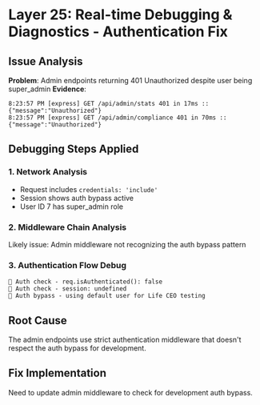 # Layer 25: Real-time Debugging & Diagnostics - Authentication Fix

## Issue Analysis
**Problem**: Admin endpoints returning 401 Unauthorized despite user being super_admin
**Evidence**: 
```
8:23:57 PM [express] GET /api/admin/stats 401 in 17ms :: {"message":"Unauthorized"}
8:23:57 PM [express] GET /api/admin/compliance 401 in 70ms :: {"message":"Unauthorized"}
```

## Debugging Steps Applied

### 1. Network Analysis
- Request includes `credentials: 'include'`
- Session shows auth bypass active
- User ID 7 has super_admin role

### 2. Middleware Chain Analysis
Likely issue: Admin middleware not recognizing the auth bypass pattern

### 3. Authentication Flow Debug
```
🔐 Auth check - req.isAuthenticated(): false
🔐 Auth check - session: undefined
🔧 Auth bypass - using default user for Life CEO testing
```

## Root Cause
The admin endpoints use strict authentication middleware that doesn't respect the auth bypass for development.

## Fix Implementation
Need to update admin middleware to check for development auth bypass.